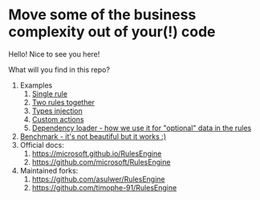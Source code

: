 # Move some of the business complexity out of your(!) code
Hello! Nice to see you here!

What will you find in this repo?
1. Examples
    1. [Single rule](https://github.com/Makciek/RulesEngine_Presentation/blob/main/RulesEngine.Examples/Example1.cs)
    1. [Two rules together](https://github.com/Makciek/RulesEngine_Presentation/blob/main/RulesEngine.Examples/Example2.cs)
    1. [Types injection](https://github.com/Makciek/RulesEngine_Presentation/blob/main/RulesEngine.Examples/Example3_TypesInjection.cs)
    1. [Custom actions](https://github.com/Makciek/RulesEngine_Presentation/blob/main/RulesEngine.Examples/Example4_CustomActions.cs)
    1. [Dependency loader - how we use it for "optional" data in the rules](https://github.com/Makciek/RulesEngine_Presentation/blob/main/RulesEngine.Examples/Example5_DependencyLoader.cs)
1. [Benchmark - it's not beautiful but it works :)](https://github.com/Makciek/RulesEngine_Presentation/tree/main/benchmark)
1. Official docs:
    1. https://microsoft.github.io/RulesEngine
    1. https://github.com/microsoft/RulesEngine
1. Maintained forks:
    1. https://github.com/asulwer/RulesEngine
    1. https://github.com/timophe-91/RulesEngine 
